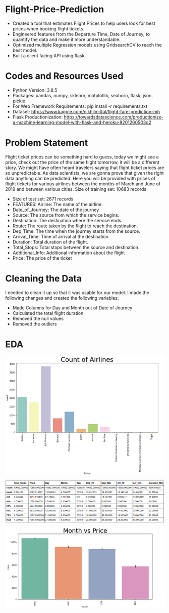 # Flight-Price-Prediction


* Created a tool that estimates Flight Prices to help users look for best prices when booking flight tickets.
* Engineered features from the Departure Time, Date of Journey, to quantify the data and make it more understandable.
* Optimized multiple Regression models using GridsearchCV to reach the best model.
* Built a client facing API using flask

# Codes and Resources Used


* Python Version: 3.8.5
* Packages: pandas, numpy, sklearn, matplotlib, seaborn, flask, json, pickle
* For Web Framework Requirements: pip install -r requirements.txt
* Dataset: https://www.kaggle.com/nikhilmittal/flight-fare-prediction-mh
* Flask Productionization: https://towardsdatascience.com/productionize-a-machine-learning-model-with-flask-and-heroku-8201260503d2



# Problem Statement

Flight ticket prices can be something hard to guess, today we might see a price, check out the price of the same flight tomorrow, it will be a different story. We might have often heard travelers saying that flight ticket prices are so unpredictable. As data scientists, we are gonna prove that given the right data anything can be predicted. Here you will be provided with prices of flight tickets for various airlines between the months of March and June of 2019 and between various cities. Size of training set: 10683 records

* Size of test set: 2671 records
* FEATURES: Airline: The name of the airline.
* Date_of_Journey: The date of the journey
* Source: The source from which the service begins.
* Destination: The destination where the service ends.
* Route: The route taken by the flight to reach the destination.
* Dep_Time: The time when the journey starts from the source.
* Arrival_Time: Time of arrival at the destination.
* Duration: Total duration of the flight.
* Total_Stops: Total stops between the source and destination.
* Additional_Info: Additional information about the flight
* Price: The price of the ticket

# Cleaning the Data
I needed to clean it up so that it was usable for our model. I made the following changes and created the following variables:

* Made Columns for Day and Month out of Date of Journey
* Calculated the total flight duration
* Removed the null values
* Removed the outliers

# EDA

![alt text](https://github.com/rishabdhar12/Flight-Price-Prediction/blob/main/Images/airline.png)

![alt text](https://github.com/rishabdhar12/Flight-Price-Prediction/blob/main/Images/describe.png)

![alt text](https://github.com/rishabdhar12/Flight-Price-Prediction/blob/main/Images/month.png)





























